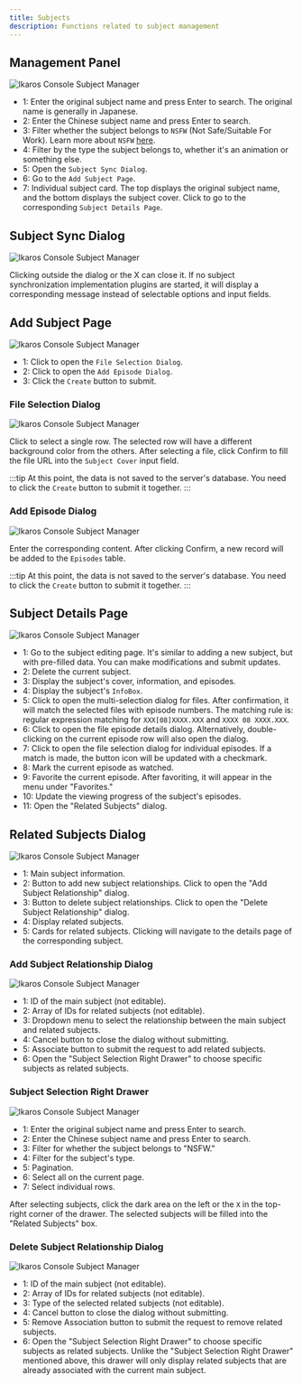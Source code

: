 ```yaml
---
title: Subjects
description: Functions related to subject management
---
```


## Management Panel

![Ikaros Console Subject Manager](/img/user-guide-subjects/Snipaste_2023-07-30_13-55-26.png)

- 1: Enter the original subject name and press Enter to search. The original name is generally in Japanese.
- 2: Enter the Chinese subject name and press Enter to search.
- 3: Filter whether the subject belongs to `NSFW` (Not Safe/Suitable For Work). Learn more about `NSFW` [here](https://mzh.moegirl.org.cn/NSFW).
- 4: Filter by the type the subject belongs to, whether it's an animation or something else.
- 5: Open the `Subject Sync Dialog`.
- 6: Go to the `Add Subject Page`.
- 7: Individual subject card. The top displays the original subject name, and the bottom displays the subject cover. Click to go to the corresponding `Subject Details Page`.

## Subject Sync Dialog

![Ikaros Console Subject Manager](/img/user-guide-subjects/Snipaste_2023-07-30_14-05-25.png)

Clicking outside the dialog or the X can close it. If no subject synchronization implementation plugins are started, it will display a corresponding message instead of selectable options and input fields.

## Add Subject Page

![Ikaros Console Subject Manager](/img/user-guide-subjects/Snipaste_2023-07-30_14-10-02.png)

- 1: Click to open the `File Selection Dialog`.
- 2: Click to open the `Add Episode Dialog`.
- 3: Click the `Create` button to submit.

### File Selection Dialog

![Ikaros Console Subject Manager](/img/user-guide-subjects/Snipaste_2023-07-30_14-13-50.png)

Click to select a single row. The selected row will have a different background color from the others. After selecting a file, click Confirm to fill the file URL into the `Subject Cover` input field.

:::tip
At this point, the data is not saved to the server's database. You need to click the `Create` button to submit it together.
:::

### Add Episode Dialog

![Ikaros Console Subject Manager](/img/user-guide-subjects/Snipaste_2023-07-30_14-16-14.png)

Enter the corresponding content. After clicking Confirm, a new record will be added to the `Episodes` table.

:::tip
At this point, the data is not saved to the server's database. You need to click the `Create` button to submit it together.
:::

## Subject Details Page

![Ikaros Console Subject Manager](/img/user-guide-subjects/Snipaste_2023-07-30_14-20-03.png)

- 1: Go to the subject editing page. It's similar to adding a new subject, but with pre-filled data. You can make modifications and submit updates.
- 2: Delete the current subject.
- 3: Display the subject's cover, information, and episodes.
- 4: Display the subject's `InfoBox`.
- 5: Click to open the multi-selection dialog for files. After confirmation, it will match the selected files with episode numbers. The matching rule is: regular expression matching for `XXX[08]XXXX.XXX` and `XXXX 08 XXXX.XXX`.
- 6: Click to open the file episode details dialog. Alternatively, double-clicking on the current episode row will also open the dialog.
- 7: Click to open the file selection dialog for individual episodes. If a match is made, the button icon will be updated with a checkmark.
- 8: Mark the current episode as watched.
- 9: Favorite the current episode. After favoriting, it will appear in the menu under "Favorites."
- 10: Update the viewing progress of the subject's episodes.
- 11: Open the "Related Subjects" dialog.

## Related Subjects Dialog

![Ikaros Console Subject Manager](/img/user-guide-subjects/Snipaste_2023-10-11_16-13-28.png)

- 1: Main subject information.
- 2: Button to add new subject relationships. Click to open the "Add Subject Relationship" dialog.
- 3: Button to delete subject relationships. Click to open the "Delete Subject Relationship" dialog.
- 4: Display related subjects.
- 5: Cards for related subjects. Clicking will navigate to the details page of the corresponding subject.

### Add Subject Relationship Dialog

![Ikaros Console Subject Manager](/img/user-guide-subjects/Snipaste_2023-10-11_16-19-33.png)

- 1: ID of the main subject (not editable).
- 2: Array of IDs for related subjects (not editable).
- 3: Dropdown menu to select the relationship between the main subject and related subjects.
- 4: Cancel button to close the dialog without submitting.
- 5: Associate button to submit the request to add related subjects.
- 6: Open the "Subject Selection Right Drawer" to choose specific subjects as related subjects.

### Subject Selection Right Drawer

![Ikaros Console Subject Manager](/img/user-guide-subjects/Snipaste_2023-10-11_17-04-51.png)

- 1: Enter the original subject name and press Enter to search.
- 2: Enter the Chinese subject name and press Enter to search.
- 3: Filter for whether the subject belongs to "NSFW."
- 4: Filter for the subject's type.
- 5: Pagination.
- 6: Select all on the current page.
- 7: Select individual rows.

After selecting subjects, click the dark area on the left or the `X` in the top-right corner of the drawer. The selected subjects will be filled into the "Related Subjects" box.

### Delete Subject Relationship Dialog

![Ikaros Console Subject Manager](/img/user-guide-subjects/Snipaste_2023-10-11_17-10-14.png)

- 1: ID of the main subject (not editable).
- 2: Array of IDs for related subjects (not editable).
- 3: Type of the selected related subjects (not editable).
- 4: Cancel button to close the dialog without submitting.
- 5: Remove Association button to submit the request to remove related subjects.
- 6: Open the "Subject Selection Right Drawer" to choose specific subjects as related subjects. Unlike the "Subject Selection Right Drawer" mentioned above, this drawer will only display related subjects that are already associated with the current main subject.
